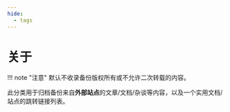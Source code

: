 ```yaml
---
hide:
  - tags
---
```


# 关于

!!! note "注意"
    默认不收录备份版权所有或不允许二次转载的内容。

此分类用于归档备份来自**外部站点**的文章/文档/杂谈等内容，以及一个实用文档/站点的跳转链接列表。